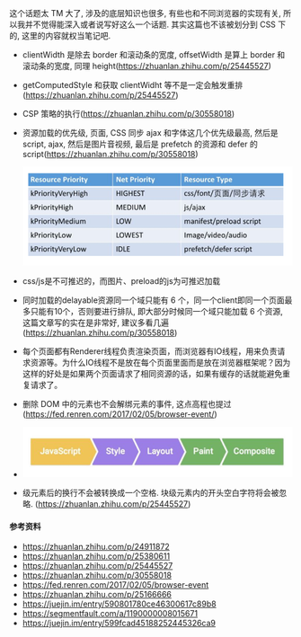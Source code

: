 这个话题太 TM 大了, 涉及的底层知识也很多, 有些也和不同浏览器的实现有关, 所以我并不觉得能深入或者说写好这么一个话题. 其实这篇也不该被划分到 CSS 下的, 这里的内容就权当笔记吧.

* clientWidth 是除去 border 和滚动条的宽度, offsetWidth 是算上 border 和滚动条的宽度, 同理 height(https://zhuanlan.zhihu.com/p/25445527)

* getComputedStyle 和获取 clientWidht 等不是一定会触发重排(https://zhuanlan.zhihu.com/p/25445527)

* CSP 策略的执行(https://zhuanlan.zhihu.com/p/30558018)

* 资源加载的优先级, 页面, CSS 同步 ajax 和字体这几个优先级最高, 然后是 script, ajax, 然后是图片音视频, 最后是 prefetch 的资源和 defer 的 script(https://zhuanlan.zhihu.com/p/30558018)

  ![img1](./images/img1.png)

* css/js是不可推迟的，而图片、preload的js为可推迟加载

* 同时加载的delayable资源同一个域只能有 6 个，同一个client即同一个页面最多只能有10个，否则要进行排队, 即大部分时候同一个域只能加载 6 个资源, 这篇文章写的实在是非常好, 建议多看几遍(https://zhuanlan.zhihu.com/p/30558018)

* 每个页面都有Renderer线程负责渲染页面，而浏览器有IO线程，用来负责请求资源等。为什么IO线程不是放在每个页面里面而是放在浏览器框架呢？因为这样的好处是如果两个页面请求了相同资源的话，如果有缓存的话就能避免重复请求了。

* 删除 DOM 中的元素也不会解绑元素的事件, 这点高程也提过(https://fed.renren.com/2017/02/05/browser-event/)

* ![img2](./images/img2.png)

* 级元素后的换行不会被转换成一个空格. 块级元素内的开头空白字符将会被忽略. (https://zhuanlan.zhihu.com/p/25445527)​










#### 参考资料

* https://zhuanlan.zhihu.com/p/24911872
* https://zhuanlan.zhihu.com/p/25380611
* https://zhuanlan.zhihu.com/p/25445527
* https://zhuanlan.zhihu.com/p/30558018
* https://fed.renren.com/2017/02/05/browser-event
* https://zhuanlan.zhihu.com/p/25166666
* https://juejin.im/entry/590801780ce46300617c89b8
* https://segmentfault.com/a/1190000008015671
* https://juejin.im/entry/599fcad45188252445326ca9